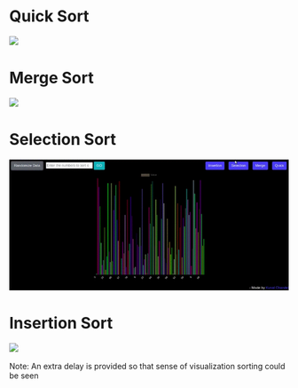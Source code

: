 # Quick Sort

![](assets/quick_sort_demo.gif)

# Merge Sort 
![](assets/merge_sort_demo.gif)

# Selection Sort 
![](assets/selection_sort_demo.gif)

# Insertion Sort
![](assets/insertion_sort_demo.gif)

Note: An extra delay is provided so that sense of visualization sorting could be seen
